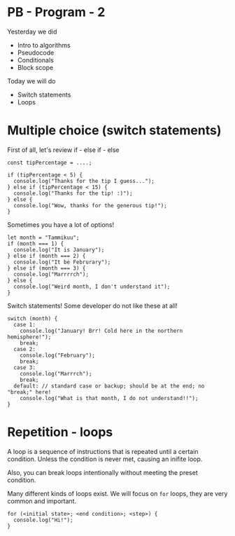 # PB - Program - 2

Yesterday we did
  - Intro to algorithms
  - Pseudocode
  - Conditionals
  - Block scope

Today we will do
  - Switch statements
  - Loops


# Multiple choice (switch statements)

First of all, let's review if - else if - else

```
const tipPercentage = ....;

if (tipPercentage < 5) {
  console.log("Thanks for the tip I guess...");
} else if (tipPercentage < 15) {
  console.log("Thanks for the tip! :)");
} else {
  console.log("Wow, thanks for the generous tip!");
}
```

Sometimes you have a lot of options!

```
let month = "Tammikuu";
if (month === 1) {
  console.log("It is January");
} else if (month === 2) {
  console.log("It be Februrary");
} else if (month === 3) {
  console.log("Marrrrch");
} else {
  console.log("Weird month, I don't understand it");
}
```

Switch statements! Some developer do not like these at all!

```
switch (month) {
  case 1:
    console.log("January! Brr! Cold here in the northern hemisphere!");
    break;
  case 2:
    console.log("February");
    break;
  case 3:
    console.log("Marrrch");
    break;
  default: // standard case or backup; should be at the end; no "break;" here!
    console.log("What is that month, I do not understand!!");
}
```


# Repetition - loops

A loop is a sequence of instructions that is repeated until a certain condition.
Unless the condition is never met, causing an inifite loop.

Also, you can break loops intentionally without meeting the preset condition.

Many different kinds of loops exist. We will focus on `for` loops, they are very
common and important.

```
for (<initial state>; <end condition>; <step>) {
  console.log("Hi!");
}
```
